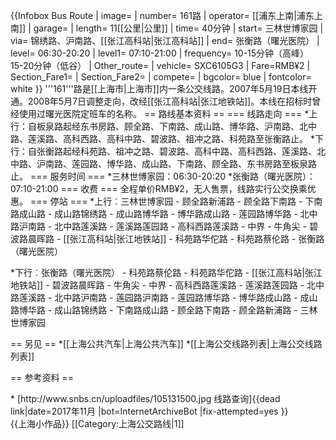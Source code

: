 {{Infobox Bus Route 
| image= 
| number= 161路
| operator= [[浦东上南|浦东上南]] 
| garage= 
| length= 11[[公里|公里]]
| time= 40分钟
| start= 三林世博家园
| via= 锦绣路、沪南路、[[张江高科站|张江高科站]]
| end= 张衡路（曙光医院）
| level= 06:30-20:20
| level1= 07:10-21:00
| frequency= 10-15分钟（高峰）<br />15-20分钟（低谷）
| Other_route= 
| vehicle= SXC6105G3
| Fare=RMB¥2
| Section_Fare1=
| Section_Fare2=
| compete= 
| bgcolor= blue
| fontcolor= white
}}
'''161'''路是[[上海市|上海市]]内一条公交线路。2007年5月19日本线开通。2008年5月7日调整走向，改经[[张江高科站|张江地铁站]]。本线在招标时曾经使用过曙光医院定班车的名称。
== 路线基本资料 ==
=== 线路走向 ===
*上行：自板泉路起经东书房路、顾全路、下南路、成山路、博华路、沪南路、北中路、莲溪路、高科西路、高科中路、碧波路、祖冲之路、科苑路至张衡路止。
*下行：自张衡路起经科苑路、祖冲之路、碧波路、高科中路、高科西路、莲溪路、北中路、沪南路、莲园路、博华路、成山路、下南路、顾全路、东书房路至板泉路止。
=== 服务时间 ===
*三林世博家园：06:30-20:20
*张衡路（曙光医院）：07:10-21:00
=== 收费 ===
全程单价RMB¥2，无人售票，线路实行公交换乘优惠。
=== 停站 ===
*上行︰三林世博家园 - 顾全路新浦路 - 顾全路下南路 - 下南路成山路 - 成山路锦绣路 - 成山路博华路 - 博华路成山路 - 莲园路博华路 - 北中路沪南路 - 北中路莲溪路 - 莲溪路莲园路 - 高科西路莲溪路 - 中界 - 牛角尖 - 碧波路晨晖路 - [[张江高科站|张江地铁站]] - 科苑路华佗路 - 科苑路蔡伦路 - 张衡路（曙光医院）

*下行︰张衡路（曙光医院） - 科苑路蔡伦路 - 科苑路华佗路 - [[张江高科站|张江地铁站]] - 碧波路晨晖路 - 牛角尖 - 中界 - 高科西路莲溪路 - 莲溪路莲园路 - 北中路莲溪路 - 北中路沪南路 - 莲园路沪南路 - 莲园路博华路 - 博华路成山路 - 成山路博华路 - 成山路锦绣路 - 下南路成山路 - 顾全路下南路 - 顾全路新浦路 - 三林世博家园 

== 另见 ==
*[[上海公共汽车|上海公共汽车]]
*[[上海公交线路列表|上海公交线路列表]]

== 参考资料 ==
<div class="references-small">
* [http://www.snbs.cn/uploadfiles/105131500.jpg 线路查询]{{dead link|date=2017年11月 |bot=InternetArchiveBot |fix-attempted=yes }}
</div>
{{上海小作品}}
[[Category:上海公交路线|1]]